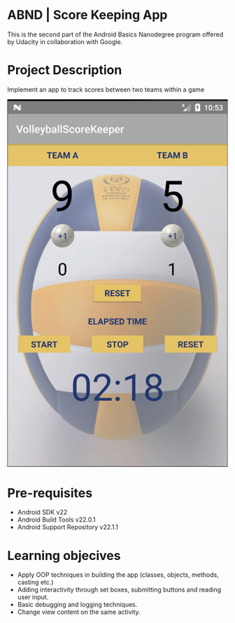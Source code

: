 # ABND | Score Keeping App 
This is the second part of the Android Basics Nanodegree program offered by Udacity in collaboration with Google. 

# Project Description
Implement an app to track scores between two teams within a game

![picture alt](app_screenshot.JPG)


# Pre-requisites
-	Android SDK v22
-	Android Build Tools v22.0.1
-	Android Support Repository v22.1.1


# Learning objecives
- Apply OOP techniques in building the app (classes, objects, methods, casting etc.)
- Adding interactivity through set boxes, submitting buttons and reading user input.
- Basic debugging and logging techniques.
- Change view content on the same activity.
